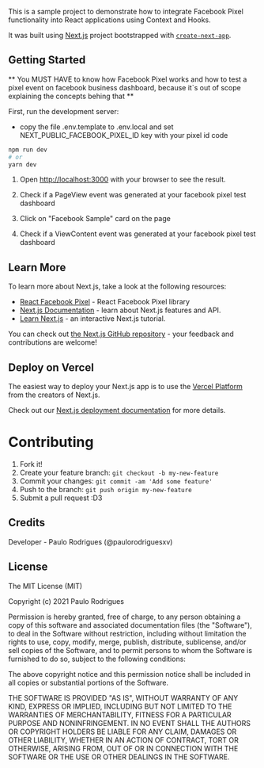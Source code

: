 This is a sample project to demonstrate how to integrate Facebook Pixel functionality into React applications using Context and Hooks.

It was built using [Next.js](https://nextjs.org/) project bootstrapped with [`create-next-app`](https://github.com/vercel/next.js/tree/canary/packages/create-next-app).


## Getting Started

** You MUST HAVE to know how Facebook Pixel works and how to test a pixel event on facebook business dashboard, because it`s out of scope explaining the concepts behing that **


First, run the development server:

- copy the file .env.template to .env.local and set NEXT_PUBLIC_FACEBOOK_PIXEL_ID key with your pixel id code

```bash
npm run dev
# or
yarn dev
```

1. Open [http://localhost:3000](http://localhost:3000) with your browser to see the result.

2. Check if a PageView event was generated at your facebook pixel test dashboard

3. Click on "Facebook Sample" card on the page

4. Check if a ViewContent event was generated at your facebook pixel test dashboard


## Learn More

To learn more about Next.js, take a look at the following resources:

- [React Facebook Pixel](https://github.com/zsajjad/react-facebook-pixel) - React Facebook Pixel library
- [Next.js Documentation](https://nextjs.org/docs) - learn about Next.js features and API.
- [Learn Next.js](https://nextjs.org/learn) - an interactive Next.js tutorial.

You can check out [the Next.js GitHub repository](https://github.com/vercel/next.js/) - your feedback and contributions are welcome!

## Deploy on Vercel

The easiest way to deploy your Next.js app is to use the [Vercel Platform](https://vercel.com/new?utm_medium=default-template&filter=next.js&utm_source=create-next-app&utm_campaign=create-next-app-readme) from the creators of Next.js.

Check out our [Next.js deployment documentation](https://nextjs.org/docs/deployment) for more details.

# Contributing
 
1. Fork it!
2. Create your feature branch: `git checkout -b my-new-feature`
3. Commit your changes: `git commit -am 'Add some feature'`
4. Push to the branch: `git push origin my-new-feature`
5. Submit a pull request :D3


## Credits
 
Developer - Paulo Rodrigues (@paulorodriguesxv)

## License
 
The MIT License (MIT)

Copyright (c) 2021 Paulo Rodrigues

Permission is hereby granted, free of charge, to any person obtaining a copy of this software and associated documentation files (the "Software"), to deal in the Software without restriction, including without limitation the rights to use, copy, modify, merge, publish, distribute, sublicense, and/or sell copies of the Software, and to permit persons to whom the Software is furnished to do so, subject to the following conditions:

The above copyright notice and this permission notice shall be included in all copies or substantial portions of the Software.

THE SOFTWARE IS PROVIDED "AS IS", WITHOUT WARRANTY OF ANY KIND, EXPRESS OR IMPLIED, INCLUDING BUT NOT LIMITED TO THE WARRANTIES OF MERCHANTABILITY, FITNESS FOR A PARTICULAR PURPOSE AND NONINFRINGEMENT. IN NO EVENT SHALL THE AUTHORS OR COPYRIGHT HOLDERS BE LIABLE FOR ANY CLAIM, DAMAGES OR OTHER LIABILITY, WHETHER IN AN ACTION OF CONTRACT, TORT OR OTHERWISE, ARISING FROM, OUT OF OR IN CONNECTION WITH THE SOFTWARE OR THE USE OR OTHER DEALINGS IN THE SOFTWARE.
